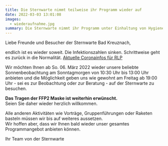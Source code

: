 ```yaml
---
title: Die Sternwarte nimmt teilweise ihr Programm wieder auf
date: 2022-03-03 13:01:08
images:
  - wiederaufnahme.jpg
summary: Die Sternwarte nimmt ihr Programm unter Einhaltung von Hygiene- und Abstandsregeln teilweise wieder auf.
---
```


Liebe Freunde und Besucher der Sternwarte Bad Kreuznach,

endlich ist es wieder soweit. Die Infektionszahlen sinken. Schrittweise geht es zurück in die Normalität. [Aktuelle Coronainfos für RLP](https://corona.rlp.de/de/aktuelles/corona-regeln-im-ueberblick/)

Wir möchten Ihnen ab So. 06. März 2022 wieder unsere beliebte Sonnenbeobachtung am Sonntagmorgen von 10:30 Uhr bis 13:00 Uhr anbieten und die Möglichkeit geben uns wie gewohnt am Freitag ab 19:00 Uhr - sei es zur Beobachtung oder zur Beratung - auf der Sternwarte zu besuchen.

**Das Tragen der FFP2 Maske ist weiterhin erwünscht.**  
Seien Sie daher wieder herzlich willkommen.

Alle anderen Aktivitäten wie Vorträge, Gruppenführungen oder Raketen basteln müssen wir bis auf weiteres aussetzen.  
Wir hoffen aber, dass wir Ihnen bald wieder unser gesamtes Programmangebot anbieten können.

Ihr Team von der Sternwarte
